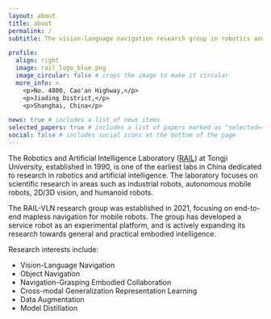```yaml
---
layout: about
title: about
permalink: /
subtitle: The vision-language navigation research group in robotics and artificial intelligence lab (RAIL), Tongji University.

profile:
  align: right
  image: rail_logo_blue.png
  image_circular: false # crops the image to make it circular
  more_info: >
    <p>No. 4800, Cao'an Highway,</p>
    <p>Jiading District,</p>
    <p>Shanghai, China</p>

news: true # includes a list of news items
selected_papers: true # includes a list of papers marked as "selected={true}"
social: false # includes social icons at the bottom of the page
---
```


The Robotics and Artificial Intelligence Laboratory ([RAIL](https://rail.tongji.edu.cn/main.htm)) at Tongji University, established in 1990, is one of the earliest labs in China dedicated to research in robotics and artificial intelligence. The laboratory focuses on scientific research in areas such as industrial robots, autonomous mobile robots, 2D/3D vision, and humanoid robots.

The RAIL-VLN research group was established in 2021, focusing on end-to-end mapless navigation for mobile robots. The group has developed a service robot as an experimental platform, and is actively expanding its research towards general and practical embodied intelligence. 

Research interests include:

+ Vision-Language Navigation
+ Object Navigation
+ Navigation-Grasping Embodied Collaboration
+ Cross-modal Generalization Representation Learning
+ Data Augmentation
+ Model Distillation

